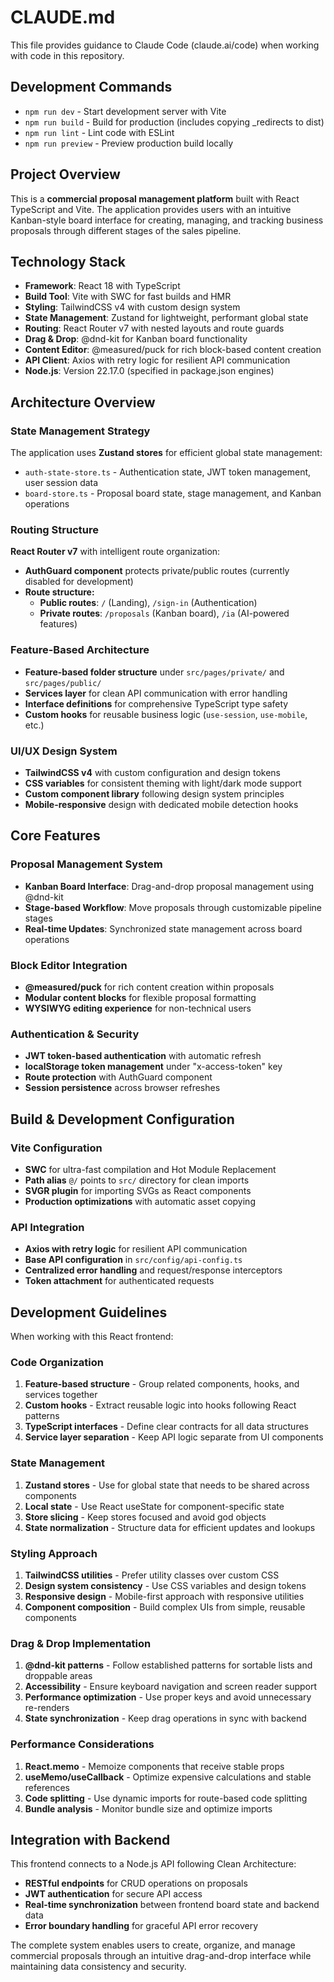 # CLAUDE.md

This file provides guidance to Claude Code (claude.ai/code) when working with code in this repository.

## Development Commands

- `npm run dev` - Start development server with Vite
- `npm run build` - Build for production (includes copying \_redirects to dist)
- `npm run lint` - Lint code with ESLint
- `npm run preview` - Preview production build locally

## Project Overview

This is a **commercial proposal management platform** built with React TypeScript and Vite. The application provides users with an intuitive Kanban-style board interface for creating, managing, and tracking business proposals through different stages of the sales pipeline.

## Technology Stack

- **Framework**: React 18 with TypeScript
- **Build Tool**: Vite with SWC for fast builds and HMR
- **Styling**: TailwindCSS v4 with custom design system
- **State Management**: Zustand for lightweight, performant global state
- **Routing**: React Router v7 with nested layouts and route guards
- **Drag & Drop**: @dnd-kit for Kanban board functionality
- **Content Editor**: @measured/puck for rich block-based content creation
- **API Client**: Axios with retry logic for resilient API communication
- **Node.js**: Version 22.17.0 (specified in package.json engines)

## Architecture Overview

### State Management Strategy

The application uses **Zustand stores** for efficient global state management:

- `auth-state-store.ts` - Authentication state, JWT token management, user session data
- `board-store.ts` - Proposal board state, stage management, and Kanban operations

### Routing Structure

**React Router v7** with intelligent route organization:

- **AuthGuard component** protects private/public routes (currently disabled for development)
- **Route structure:**
    - **Public routes**: `/` (Landing), `/sign-in` (Authentication)
    - **Private routes**: `/proposals` (Kanban board), `/ia` (AI-powered features)

### Feature-Based Architecture

- **Feature-based folder structure** under `src/pages/private/` and `src/pages/public/`
- **Services layer** for clean API communication with error handling
- **Interface definitions** for comprehensive TypeScript type safety
- **Custom hooks** for reusable business logic (`use-session`, `use-mobile`, etc.)

### UI/UX Design System

- **TailwindCSS v4** with custom configuration and design tokens
- **CSS variables** for consistent theming with light/dark mode support
- **Custom component library** following design system principles
- **Mobile-responsive** design with dedicated mobile detection hooks

## Core Features

### Proposal Management System

- **Kanban Board Interface**: Drag-and-drop proposal management using @dnd-kit
- **Stage-based Workflow**: Move proposals through customizable pipeline stages
- **Real-time Updates**: Synchronized state management across board operations

### Block Editor Integration

- **@measured/puck** for rich content creation within proposals
- **Modular content blocks** for flexible proposal formatting
- **WYSIWYG editing experience** for non-technical users

### Authentication & Security

- **JWT token-based authentication** with automatic refresh
- **localStorage token management** under "x-access-token" key
- **Route protection** with AuthGuard component
- **Session persistence** across browser refreshes

## Build & Development Configuration

### Vite Configuration

- **SWC** for ultra-fast compilation and Hot Module Replacement
- **Path alias** `@/` points to `src/` directory for clean imports
- **SVGR plugin** for importing SVGs as React components
- **Production optimizations** with automatic asset copying

### API Integration

- **Axios with retry logic** for resilient API communication
- **Base API configuration** in `src/config/api-config.ts`
- **Centralized error handling** and request/response interceptors
- **Token attachment** for authenticated requests

## Development Guidelines

When working with this React frontend:

### Code Organization

1. **Feature-based structure** - Group related components, hooks, and services together
2. **Custom hooks** - Extract reusable logic into hooks following React patterns
3. **TypeScript interfaces** - Define clear contracts for all data structures
4. **Service layer separation** - Keep API logic separate from UI components

### State Management

1. **Zustand stores** - Use for global state that needs to be shared across components
2. **Local state** - Use React useState for component-specific state
3. **Store slicing** - Keep stores focused and avoid god objects
4. **State normalization** - Structure data for efficient updates and lookups

### Styling Approach

1. **TailwindCSS utilities** - Prefer utility classes over custom CSS
2. **Design system consistency** - Use CSS variables and design tokens
3. **Responsive design** - Mobile-first approach with responsive utilities
4. **Component composition** - Build complex UIs from simple, reusable components

### Drag & Drop Implementation

1. **@dnd-kit patterns** - Follow established patterns for sortable lists and droppable areas
2. **Accessibility** - Ensure keyboard navigation and screen reader support
3. **Performance optimization** - Use proper keys and avoid unnecessary re-renders
4. **State synchronization** - Keep drag operations in sync with backend

### Performance Considerations

1. **React.memo** - Memoize components that receive stable props
2. **useMemo/useCallback** - Optimize expensive calculations and stable references
3. **Code splitting** - Use dynamic imports for route-based code splitting
4. **Bundle analysis** - Monitor bundle size and optimize imports

## Integration with Backend

This frontend connects to a Node.js API following Clean Architecture:

- **RESTful endpoints** for CRUD operations on proposals
- **JWT authentication** for secure API access
- **Real-time synchronization** between frontend board state and backend data
- **Error boundary handling** for graceful API error recovery

The complete system enables users to create, organize, and manage commercial proposals through an intuitive drag-and-drop interface while maintaining data consistency and security.
